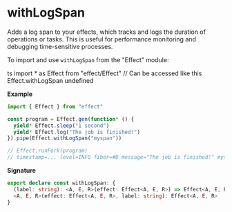# withLogSpan

Adds a log span to your effects, which tracks and logs the duration of
operations or tasks. This is useful for performance monitoring and debugging
time-sensitive processes.

To import and use `withLogSpan` from the "Effect" module:

ts
import \* as Effect from "effect/Effect"
// Can be accessed like this
Effect.withLogSpan
undefined

**Example**

```ts
import { Effect } from "effect"

const program = Effect.gen(function* () {
  yield* Effect.sleep("1 second")
  yield* Effect.log("The job is finished!")
}).pipe(Effect.withLogSpan("myspan"))

// Effect.runFork(program)
// timestamp=... level=INFO fiber=#0 message="The job is finished!" myspan=1011ms
```

**Signature**

```ts
export declare const withLogSpan: {
  (label: string): <A, E, R>(effect: Effect<A, E, R>) => Effect<A, E, R>
  <A, E, R>(effect: Effect<A, E, R>, label: string): Effect<A, E, R>
}
```
